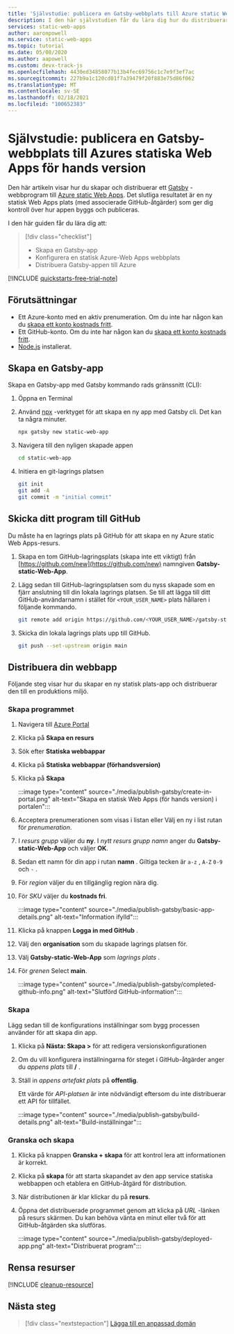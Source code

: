 ```yaml
---
title: 'Självstudie: publicera en Gatsby-webbplats till Azure static Web Apps'
description: I den här självstudien får du lära dig hur du distribuerar ett Gatsby-program till Azure static Web Apps.
services: static-web-apps
author: aaronpowell
ms.service: static-web-apps
ms.topic: tutorial
ms.date: 05/08/2020
ms.author: aapowell
ms.custom: devx-track-js
ms.openlocfilehash: 4430ed34858077b13b4fec69756c1c7e9f3ef7ac
ms.sourcegitcommit: 227b9a1c120cd01f7a39479f20f883e75d86f062
ms.translationtype: MT
ms.contentlocale: sv-SE
ms.lasthandoff: 02/18/2021
ms.locfileid: "100652383"
---
```

# <a name="tutorial-publish-a-gatsby-site-to-azure-static-web-apps-preview"></a>Självstudie: publicera en Gatsby-webbplats till Azures statiska Web Apps för hands version

Den här artikeln visar hur du skapar och distribuerar ett [Gatsby](https://gatsbyjs.org) -webbprogram till [Azure static Web Apps](overview.md). Det slutliga resultatet är en ny statisk Web Apps plats (med associerade GitHub-åtgärder) som ger dig kontroll över hur appen byggs och publiceras.

I den här guiden får du lära dig att:

> [!div class="checklist"]
>
> - Skapa en Gatsby-app
> - Konfigurera en statisk Azure-Web Apps webbplats
> - Distribuera Gatsby-appen till Azure

[!INCLUDE [quickstarts-free-trial-note](../../includes/quickstarts-free-trial-note.md)]

## <a name="prerequisites"></a>Förutsättningar

- Ett Azure-konto med en aktiv prenumeration. Om du inte har någon kan du [skapa ett konto kostnads fritt](https://azure.microsoft.com/free/).
- Ett GitHub-konto. Om du inte har någon kan du [skapa ett konto kostnads fritt](https://github.com/join).
- [Node.js](https://nodejs.org) installerat.

## <a name="create-a-gatsby-app"></a>Skapa en Gatsby-app

Skapa en Gatsby-app med Gatsby kommando rads gränssnitt (CLI):

1. Öppna en Terminal
1. Använd [npx](https://www.npmjs.com/package/npx) -verktyget för att skapa en ny app med Gatsby cli. Det kan ta några minuter.

   ```bash
   npx gatsby new static-web-app
   ```

1. Navigera till den nyligen skapade appen

   ```bash
   cd static-web-app
   ```

1. Initiera en git-lagrings platsen

   ```bash
   git init
   git add -A
   git commit -m "initial commit"
   ```

## <a name="push-your-application-to-github"></a>Skicka ditt program till GitHub

Du måste ha en lagrings plats på GitHub för att skapa en ny Azure static Web Apps-resurs.

1. Skapa en tom GitHub-lagringsplats (skapa inte ett viktigt) från [https://github.com/new](https://github.com/new) namngiven **Gatsby-static-Web-App**.

1. Lägg sedan till GitHub-lagringsplatsen som du nyss skapade som en fjärr anslutning till din lokala lagrings platsen. Se till att lägga till ditt GitHub-användarnamn i stället för `<YOUR_USER_NAME>` plats hållaren i följande kommando.

   ```bash
   git remote add origin https://github.com/<YOUR_USER_NAME>/gatsby-static-web-app
   ```

1. Skicka din lokala lagrings plats upp till GitHub.

   ```bash
   git push --set-upstream origin main
   ```

## <a name="deploy-your-web-app"></a>Distribuera din webbapp

Följande steg visar hur du skapar en ny statisk plats-app och distribuerar den till en produktions miljö.

### <a name="create-the-application"></a>Skapa programmet

1. Navigera till [Azure Portal](https://portal.azure.com)
1. Klicka på **Skapa en resurs**
1. Sök efter **Statiska webbappar**
1. Klicka på **Statiska webbappar (förhandsversion)**
1. Klicka på **Skapa**

   :::image type="content" source="./media/publish-gatsby/create-in-portal.png" alt-text="Skapa en statisk Web Apps (för hands version) i portalen":::

1. Acceptera prenumerationen som visas i listan eller Välj en ny i list rutan för _prenumeration_.

1. I _resurs grupp_ väljer du **ny**. I _nytt resurs grupp namn_ anger du **Gatsby-static-Web-App** och väljer **OK**.

1. Sedan ett namn för din app i rutan **namn** . Giltiga tecken är `a-z` , `A-Z` `0-9` och `-` .

1. För _region_ väljer du en tillgänglig region nära dig.

1. För _SKU_ väljer du **kostnads fri**.

   :::image type="content" source="./media/publish-gatsby/basic-app-details.png" alt-text="Information ifylld":::

1. Klicka på knappen **Logga in med GitHub** .

1. Välj den **organisation** som du skapade lagrings platsen för.

1. Välj **Gatsby-static-Web-App** som _lagrings plats_ .

1. För _grenen_ Select **main**.

   :::image type="content" source="./media/publish-gatsby/completed-github-info.png" alt-text="Slutförd GitHub-information":::

### <a name="build"></a>Skapa

Lägg sedan till de konfigurations inställningar som bygg processen använder för att skapa din app.

1. Klicka på **Nästa: Skapa >** för att redigera versionskonfigurationen

1. Om du vill konfigurera inställningarna för steget i GitHub-åtgärder anger du _appens plats_ till **/** .

1. Ställ in _appens artefakt plats_ på **offentlig**.

   Ett värde för _API-platsen_ är inte nödvändigt eftersom du inte distribuerar ett API för tillfället.

   :::image type="content" source="./media/publish-gatsby/build-details.png" alt-text="Build-inställningar":::

### <a name="review-and-create"></a>Granska och skapa

1. Klicka på knappen **Granska + skapa** för att kontrol lera att informationen är korrekt.

1. Klicka på **skapa** för att starta skapandet av den app service statiska webbappen och etablera en GitHub-åtgärd för distribution.

1. När distributionen är klar klickar du på **resurs**.

1. Öppna det distribuerade programmet genom att klicka på _URL_ -länken på resurs skärmen. Du kan behöva vänta en minut eller två för att GitHub-åtgärden ska slutföras.

   :::image type="content" source="./media/publish-gatsby/deployed-app.png" alt-text="Distribuerat program":::

## <a name="clean-up-resources"></a>Rensa resurser

[!INCLUDE [cleanup-resource](../../includes/static-web-apps-cleanup-resource.md)]

## <a name="next-steps"></a>Nästa steg

> [!div class="nextstepaction"]
> [Lägga till en anpassad domän](custom-domain.md)
